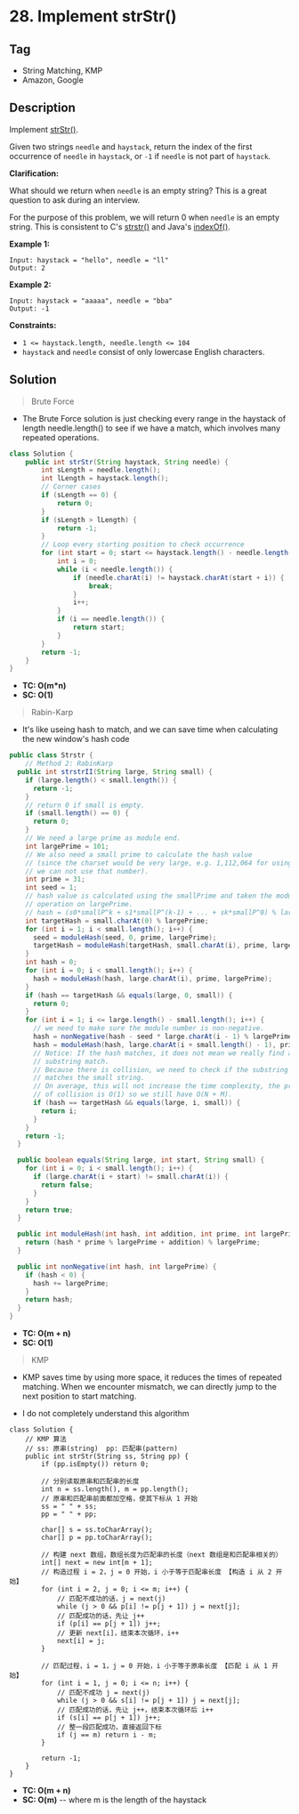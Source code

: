 # 28. Implement strStr()

## Tag

- String Matching, KMP
- Amazon, Google

## Description 

Implement [strStr()](http://www.cplusplus.com/reference/cstring/strstr/).

Given two strings `needle` and `haystack`, return the index of the first occurrence of `needle` in `haystack`, or `-1` if `needle` is not part of `haystack`.

**Clarification:**

What should we return when `needle` is an empty string? This is a great question to ask during an interview.

For the purpose of this problem, we will return 0 when `needle` is an empty string. This is consistent to C's [strstr()](http://www.cplusplus.com/reference/cstring/strstr/) and Java's [indexOf()](https://docs.oracle.com/javase/7/docs/api/java/lang/String.html#indexOf(java.lang.String)).

 

**Example 1:**

```
Input: haystack = "hello", needle = "ll"
Output: 2
```

**Example 2:**

```
Input: haystack = "aaaaa", needle = "bba"
Output: -1
```

**Constraints:**

- `1 <= haystack.length, needle.length <= 104`
- `haystack` and `needle` consist of only lowercase English characters.



## Solution

> Brute Force

- The Brute Force solution is just checking every range in the haystack of length needle.length() to see if we have a match, which involves many repeated operations.

```java
class Solution {
    public int strStr(String haystack, String needle) {
        int sLength = needle.length();
        int lLength = haystack.length();
        // Corner cases
        if (sLength == 0) {
            return 0;
        }
        if (sLength > lLength) {
            return -1;
        }
        // Loop every starting position to check occurrence
        for (int start = 0; start <= haystack.length() - needle.length(); start++) {
            int i = 0;
            while (i < needle.length()) {
                if (needle.charAt(i) != haystack.charAt(start + i)) {
                    break;
                }
                i++;
            }
            if (i == needle.length()) {
                return start;
            }
        }
        return -1;
    }
}
```

- **TC: O(m*n)**
- **SC: O(1)**



> Rabin-Karp

- It's like useing hash to match, and we can save time when calculating the new window's hash code

```java
public class Strstr {
	// Method 2: RabinKarp
  public int strstrII(String large, String small) {
    if (large.length() < small.length()) {
      return -1;
    }
    // return 0 if small is empty.
    if (small.length() == 0) {
      return 0;
    }
    // We need a large prime as module end.
    int largePrime = 101;
    // We also need a small prime to calculate the hash value
    // (since the charset would be very large, e.g. 1,112,064 for using UTF,
    // we can not use that number).
    int prime = 31;
    int seed = 1;
    // hash value is calculated using the smallPrime and taken the module
    // operation on largePrime.
    // hash = (s0*smallP^k + s1*smallP^(k-1) + ... + sk*smallP^0) % largeP
    int targetHash = small.charAt(0) % largePrime;
    for (int i = 1; i < small.length(); i++) {
      seed = moduleHash(seed, 0, prime, largePrime);
      targetHash = moduleHash(targetHash, small.charAt(i), prime, largePrime);
    }
    int hash = 0;
    for (int i = 0; i < small.length(); i++) {
      hash = moduleHash(hash, large.charAt(i), prime, largePrime);
    }
    if (hash == targetHash && equals(large, 0, small)) {
      return 0;
    }
    for (int i = 1; i <= large.length() - small.length(); i++) {
      // we need to make sure the module number is non-negative.
      hash = nonNegative(hash - seed * large.charAt(i - 1) % largePrime, largePrime);
      hash = moduleHash(hash, large.charAt(i + small.length() - 1), prime, largePrime);
      // Notice: If the hash matches, it does not mean we really find a
      // substring match.
      // Because there is collision, we need to check if the substring really
      // matches the small string.
      // On average, this will not increase the time complexity, the probability
      // of collision is O(1) so we still have O(N + M).
      if (hash == targetHash && equals(large, i, small)) {
        return i;
      }
    }
    return -1;
  }

  public boolean equals(String large, int start, String small) {
    for (int i = 0; i < small.length(); i++) {
      if (large.charAt(i + start) != small.charAt(i)) {
        return false;
      }
    }
    return true;
  }

  public int moduleHash(int hash, int addition, int prime, int largePrime) {
    return (hash * prime % largePrime + addition) % largePrime;
  }

  public int nonNegative(int hash, int largePrime) {
    if (hash < 0) {
      hash += largePrime;
    }
    return hash;
  }
}
```

- **TC: O(m + n)**
- **SC: O(1)**



> KMP

- KMP saves time by using more space, it reduces the times of repeated matching. When we encounter mismatch, we can directly jump to the next position to start matching.

- I do not completely understand this algorithm 

```jav
class Solution {
    // KMP 算法
    // ss: 原串(string)  pp: 匹配串(pattern)
    public int strStr(String ss, String pp) {
        if (pp.isEmpty()) return 0;
        
        // 分别读取原串和匹配串的长度
        int n = ss.length(), m = pp.length();
        // 原串和匹配串前面都加空格，使其下标从 1 开始
        ss = " " + ss;
        pp = " " + pp;

        char[] s = ss.toCharArray();
        char[] p = pp.toCharArray();

        // 构建 next 数组，数组长度为匹配串的长度（next 数组是和匹配串相关的）
        int[] next = new int[m + 1];
        // 构造过程 i = 2，j = 0 开始，i 小于等于匹配串长度 【构造 i 从 2 开始】
        for (int i = 2, j = 0; i <= m; i++) {
            // 匹配不成功的话，j = next(j)
            while (j > 0 && p[i] != p[j + 1]) j = next[j];
            // 匹配成功的话，先让 j++
            if (p[i] == p[j + 1]) j++;
            // 更新 next[i]，结束本次循环，i++
            next[i] = j;
        }

        // 匹配过程，i = 1，j = 0 开始，i 小于等于原串长度 【匹配 i 从 1 开始】
        for (int i = 1, j = 0; i <= n; i++) {
            // 匹配不成功 j = next(j)
            while (j > 0 && s[i] != p[j + 1]) j = next[j];
            // 匹配成功的话，先让 j++，结束本次循环后 i++
            if (s[i] == p[j + 1]) j++;
            // 整一段匹配成功，直接返回下标
            if (j == m) return i - m;
        }

        return -1;
    }
}
```

- **TC: O(m + n)**
- **SC: O(m)** -- where m is the length of the haystack
